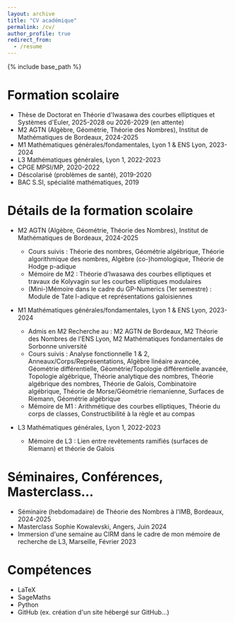 ```yaml
---
layout: archive
title: "CV académique"
permalink: /cv/
author_profile: true
redirect_from:
  - /resume
---
```


{% include base_path %}

Formation scolaire
======
* Thèse de Doctorat en Théorie d'Iwasawa des courbes elliptiques et Systèmes d'Euler, 2025-2028 ou 2026-2029 (en attente)
* M2 AGTN (Algèbre, Géométrie, Théorie des Nombres), Institut de Mathématiques de Bordeaux, 2024-2025
* M1 Mathématiques générales/fondamentales, Lyon 1 & ENS Lyon, 2023-2024
* L3 Mathématiques générales, Lyon 1, 2022-2023
* CPGE MPSI/MP, 2020-2022
* Déscolarisé (problèmes de santé), 2019-2020 
* BAC S.SI, spécialité mathématiques, 2019

Détails de la formation scolaire
======
* M2 AGTN (Algèbre, Géométrie, Théorie des Nombres), Institut de Mathématiques de Bordeaux, 2024-2025
  * Cours suivis : Théorie des nombres, Géométrie algébrique, Théorie algorithmique des nombres, Algèbre (co-)homologique, Théorie de Hodge p-adique
  * Mémoire de M2 : Théorie d’Iwasawa des courbes elliptiques et travaux de Kolyvagin sur les courbes elliptiques modulaires
  * (Mini-)Mémoire dans le cadre du GP-Numerics (1er semestre) : Module de Tate l-adique et représentations galoisiennes

* M1 Mathématiques générales/fondamentales, Lyon 1 & ENS Lyon, 2023-2024
  * Admis en M2 Recherche au : M2 AGTN de Bordeaux, M2 Théorie des Nombres de l'ENS Lyon, M2 Mathématiques fondamentales de Sorbonne université
  * Cours suivis : Analyse fonctionnelle 1 & 2, Anneaux/Corps/Représentations, Algèbre linéaire avancée, Géométrie différentielle, Géométrie/Topologie différentielle avancée, Topologie algébrique, Théorie analytique des nombres, Théorie algébrique des nombres, Théorie de Galois, Combinatoire algébrique, Théorie de Morse/Géométrie riemanienne, Surfaces de Riemann, Géométrie algébrique
  * Mémoire de M1 : Arithmétique des courbes elliptiques, Théorie du corps de classes, Constructibilité à la règle et au compas

* L3 Mathématiques générales, Lyon 1, 2022-2023
  * Mémoire de L3 : Lien entre revêtements ramifiés (surfaces de Riemann) et théorie de Galois


Séminaires, Conférences, Masterclass...
======
* Séminaire (hebdomadaire) de Théorie des Nombres à l'IMB, Bordeaux, 2024-2025
* Masterclass Sophie Kowalevski, Angers, Juin 2024
* Immersion d'une semaine au CIRM dans le cadre de mon mémoire de recherche de L3, Marseille, Février 2023


Compétences 
======
* LaTeX
* SageMaths
* Python
* GitHub (ex. création d'un site hébergé sur GitHub...)

